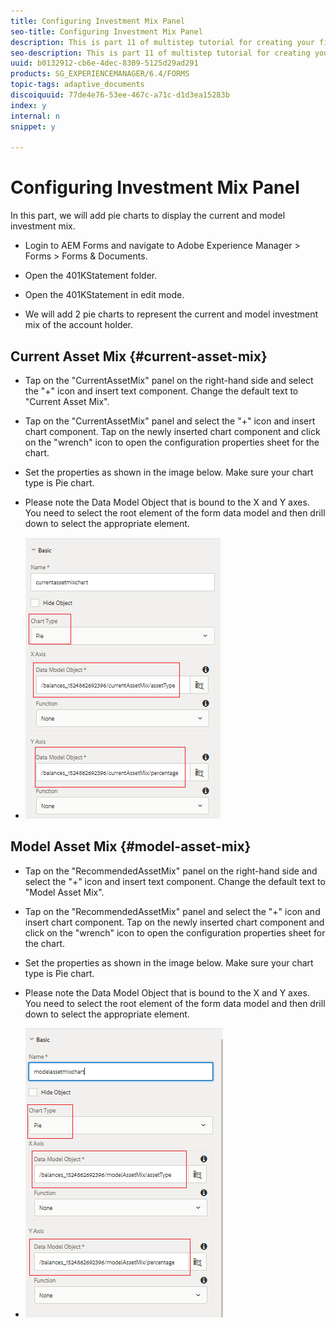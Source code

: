 ```yaml
---
title: Configuring Investment Mix Panel
seo-title: Configuring Investment Mix Panel
description: This is part 11 of multistep tutorial for creating your first interactive communications document.In this part, we will add pie charts to display the current and model investment mix.
seo-description: This is part 11 of multistep tutorial for creating your first interactive communications document.In this part, we will add pie charts to display the current and model investment mix.
uuid: b0132912-cb6e-4dec-8309-5125d29ad291
products: SG_EXPERIENCEMANAGER/6.4/FORMS
topic-tags: adaptive_documents
discoiquuid: 77de4e76-53ee-467c-a71c-d1d3ea15283b
index: y
internal: n
snippet: y

---
```


# Configuring Investment Mix Panel

In this part, we will add pie charts to display the current and model investment mix.

* Login to AEM Forms and navigate to Adobe Experience Manager &gt; Forms &gt; Forms & Documents.

* Open the 401KStatement folder.

* Open the 401KStatement in edit mode.

* We will add 2 pie charts to represent the current and model investment mix of the account holder.

## Current Asset Mix {#current-asset-mix}

* Tap on the "CurrentAssetMix" panel on the right-hand side and select the "+" icon and insert text component. Change the default text to "Current Asset Mix".

* Tap on the "CurrentAssetMix" panel and select the "+" icon and insert chart component. Tap on the newly inserted chart component and click on the "wrench" icon to open the configuration properties sheet for the chart.

* Set the properties as shown in the image below. Make sure your chart type is Pie chart.

* Please note the Data Model Object that is bound to the X and Y axes. You need to select the root element of the form data model and then drill down to select the appropriate element.

* ![currentassetmix](assets/currentassetmixchart.png) 

## Model Asset Mix {#model-asset-mix}

* Tap on the "RecommendedAssetMix" panel on the right-hand side and select the "+" icon and insert text component. Change the default text to "Model Asset Mix".

* Tap on the "RecommendedAssetMix" panel and select the "+" icon and insert chart component. Tap on the newly inserted chart component and click on the "wrench" icon to open the configuration properties sheet for the chart.

* Set the properties as shown in the image below. Make sure your chart type is Pie chart.

* Please note the Data Model Object that is bound to the X and Y axes. You need to select the root element of the form data model and then drill down to select the appropriate element.

* ![assettype](assets/modelassettypechart.png)

